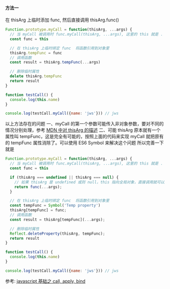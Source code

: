 #### 方法一
在 thisArg 上临时添加 func, 然后直接调用 thisArg.func()
```js
Function.prototype.myCall = function(thisArg, ...args) {
  // 当 myCall 被调用时 func.myCall(thisArg, ...args), 这里的 this 就是 . 前面的 func
  const func = this

  // 在 thisArg 上临时绑定 func  将函数引用到对象里
  thisArg.tempFunc = func
  // 调用函数
  const result = thisArg.tempFunc(...args)

  // 删除临时属性
  delete thisArg.tempFunc
  return result
}

function testCall() {
  console.log(this.name)
}

console.log(testCall.myCall({name: 'jws'})) // jws
```
以上方法存在的问题
一、myCall 的第一个参数可能传入非对象参数，要对不同的情况分别处理，参考 [MDN 中对 thisArg 的描述](https://developer.mozilla.org/zh-CN/docs/Web/JavaScript/Reference/Global_Objects/Function/call)
二、可能 thisArg 原本就有一个属性叫 tempFunc，这是完全有可能的，按照上面的代码来实现 myCall 就把原有的 tempFunc 属性消除了。可以使用 ES6 Symbol 来解决这个问题
所以完善一下就是
```js
Function.prototype.myCall = function(thisArg, ...args) {
  // 当 myCall 被调用时 func.myCall(thisArg, ...args), 这里的 this 就是 . 前面的 func
  const func = this

  if (thisArg === undefined || thisArg === null) {
    // 如果 thisArg 是 undefined 或则 null，this 指向全局对象，直接调用就可以达到指向全局对象的目的了
    return func(...args);
  }

  // 在 thisArg 上临时绑定 func  将函数引用到对象里
  const tempFunc = Symbol('Temp property')
  thisArg[tempFunc] = func;
  // 调用函数
  const result = thisArg[tempFunc](...args);

  // 删除临时属性
  Reflect.deleteProperty(thisArg, tempFunc);
  return result
}

function testCall() {
  console.log(this.name)
}

console.log(testCall.myCall({name: 'jws'})) // jws
```
参考: [javascript 基础之 call, apply, bind](https://zhuanlan.zhihu.com/p/71553017)
